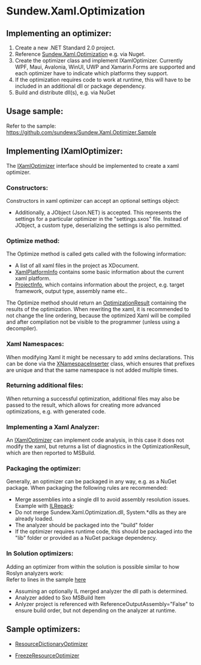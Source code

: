 # Sundew.Xaml.Optimization

## Implementing an optimizer:
1. Create a new .NET Standard 2.0 project.
2. Reference [Sundew.Xaml.Optimization](https://www.nuget.org/packages/Sundew.Xaml.Optimization) e.g. via Nuget.
3. Create the optimizer class and implement IXamlOptimizer. Currently WPF, Maui, Avalonia, WinUI, UWP and Xamarin.Forms are supported and each optimizer have to indicate which platforms they support.
4. If the optimization requires code to work at runtime, this will have to be included in an additional dll or package dependency.
5. Build and distribute dll(s), e.g. via NuGet


## Usage sample:
Refer to the sample: https://github.com/sundews/Sundew.Xaml.Optimizer.Sample

## Implementing IXamlOptimizer:
The [IXamlOptimizer](https://github.com/sundews/Sundew.Xaml.Optimization/blob/master/Source/Sundew.Xaml.Optimization/IXamlOptimizer.cs) interface should be implemented to create a xaml optimizer.

### Constructors:
Constructors in xaml optimizer can accept an optional settings object:
* Additionally, a JObject (Json.NET) is accepted. This represents the settings for a particular optimizer in the "settings.sxos" file.
Instead of JObject, a custom type, deserializing the settings is also permitted.

### Optimize method:
The Optimize method is called gets called with the following information:
* A list of all xaml files in the project as XDocument.
* [XamlPlatformInfo](https://github.com/sundews/Sundew.Xaml.Optimization/blob/master/Source/Sundew.Xaml.Optimization/Xml/XamlPlatformInfo.cs) contains some basic information about the current xaml platform. 
* [ProjectInfo](https://github.com/sundews/Sundew.Xaml.Optimization/blob/master/Source/Sundew.Xaml.Optimization/ProjectInfo.cs), which contains information about the project, e.g. target framework, output type, assembly name etc..

The Optimize method should return an [OptimizationResult](https://github.com/sundews/Sundew.Xaml.Optimization/blob/master/Source/Sundew.Xaml.Optimization/OptimizationResult.cs) containing the results of the optimization.
When rewriting the xaml, it is recommended to not change the line ordering, because the optimized Xaml will be compiled and after compilation not be visible to the programmer (unless using a decompiler).

### Xaml Namespaces:
When modifying Xaml it might be necessary to add xmlns declarations. This can be done via the [XNamespaceInserter](https://github.com/sundews/Sundew.Xaml.Optimization/blob/master/Source/Sundew.Xaml.Optimization/Xml/XNamespaceInserter.cs) class, which ensures that prefixes are unique and that the same namespace is not added multiple times.

### Returning additional files:
When returning a successful optimization, additional files may also be passed to the result, which allows for creating more advanced optimizations, e.g. with generated code.

### Implementing a Xaml Analyzer:
An [IXamlOptimizer](https://github.com/sundews/Sundew.Xaml.Optimization/blob/master/Source/Sundew.Xaml.Optimization/IXamlOptimizer.cs) can implement code analysis, in this case it does not modify the xaml, but returns a list of diagnostics in the OptimizationResult, which are then reported to MSBuild.

### Packaging the optimizer:
Generally, an optimizer can be packaged in any way, e.g. as a NuGet package.
When packaging the following rules are recommended:
* Merge assemblies into a single dll to avoid assembly resolution issues. Example with [ILRepack](https://github.com/sundews/Sundew.Xaml.Optimizers.Wpf/blob/master/Source/Sundew.Xaml.Optimizers.Wpf/ILRepack.targets): 
* Do not merge Sundew.Xaml.Optimization.dll, System.*dlls as they are already loaded.
* The analyzer should be packaged into the "build" folder
* If the optimizer requires runtime code, this should be packaged into the "lib" folder or provided as a NuGet package dependency.

### In Solution optimizers:
Adding an optimizer from within the solution is possible similar to how Roslyn analyzers work:  
Refer to lines in the sample [here](https://github.com/sundews/Sundew.Xaml.Optimizer.Sample/blob/237476f11ebe90f34c50f8148fccfd89c779fb37/Source/Sundew.Xaml.Optimizer.Sample.Wpf/Sundew.Xaml.Optimizer.Sample.Wpf.csproj#L39-L51)
* Assuming an optionally IL merged analyzer the dll path is determined.
* Analyzer added to Sxo MSBuild Item
* Anlyzer project is referenced with ReferenceOutputAssembly="False" to ensure build order, but not depending on the analyzer at runtime.

## Sample optimizers:
* [ResourceDictionaryOptimizer](https://github.com/sundews/Sundew.Xaml.Optimizers.Wpf/blob/master/Source/Sundew.Xaml.Optimizers.Wpf/ResourceDictionary/ResourceDictionaryOptimizer.cs)

* [FreezeResourceOptimizer](https://github.com/sundews/Sundew.Xaml.Optimizers.Wpf/blob/master/Source/Sundew.Xaml.Optimizers.Wpf/Freezing/FreezeResourceOptimizer.cs)
